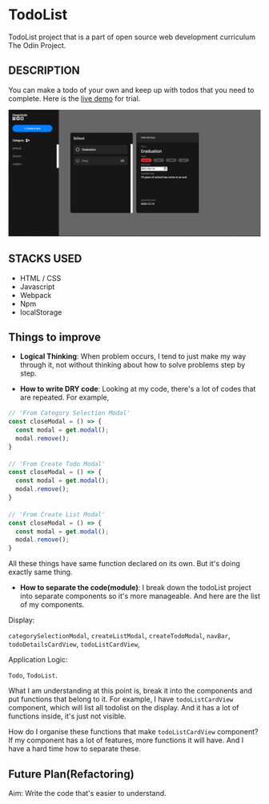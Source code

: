 # TodoList

TodoList project that is a part of open source web development curriculum The Odin Project. 

## DESCRIPTION

You can make a todo of your own and keep up with todos that you need to complete.
Here is the [live demo](https://daegudude.github.io/todoList/) for trial.

![todoList preview](./todoList.png)

## STACKS USED

- HTML / CSS
- Javascript
- Webpack
- Npm
- localStorage

## Things to improve

- **Logical Thinking**: When problem occurs, I tend to just make my way through it, not without thinking about how to solve problems step by step.

- **How to write DRY code**: Looking at my code, there's a lot of codes that are repeated. For example,

```javascript
// 'From Category Selection Modal'
const closeModal = () => {
  const modal = get.modal();
  modal.remove();
}

// 'From Create Todo Modal'
const closeModal = () => {
  const modal = get.modal();
  modal.remove();
}

// 'From Create List Modal'
const closeModal = () => {
  const modal = get.modal();
  modal.remove();
}
```

All these things have same function declared on its own. But it's doing exactly same thing.

- **How to separate the code(module)**: I break down the todoList project into separate components so it's more manageable. And here are the list of my components. 

Display:

`categorySelectionModal`, `createListModal`, `createTodoModal`, `navBar`, `todoDetailsCardView`, `todoListCardView`, 

Application Logic:

`Todo`, `TodoList`. 

What I am understanding at this point is, break it into the components and put functions that belong to it. 
For example, I have `todoListCardView` component, which will list all todolist on the display. And it has a lot of functions inside, it's just not visible. 

How do I organise these functions that make `todoListCardView` component? 
If my component has a lot of features, more functions it will have. And I have a hard time how to separate these.

## Future Plan(Refactoring)

Aim: Write the code that's easier to understand.












